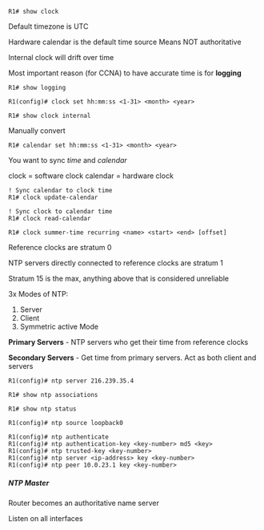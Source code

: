 
```
R1# show clock
```

Default timezone is UTC

Hardware calendar is the default time source
	Means NOT authoritative

Internal clock will drift over time

Most important reason (for CCNA) to have accurate time is for **logging**

```
R1# show logging
```

```
R1(config)# clock set hh:mm:ss <1-31> <month> <year>
```

```
R1# show clock internal
```

Manually convert

```
R1# calendar set hh:mm:ss <1-31> <month> <year>
```

You want to sync *time* and *calendar*

clock = software clock
calendar = hardware clock

```
! Sync calendar to clock time
R1# clock update-calendar
```

```
! Sync clock to calendar time
R1# clock read-calendar
```

```
R1# clock summer-time recurring <name> <start> <end> [offset]
```

Reference clocks are stratum 0

NTP servers directly connected to reference clocks are stratum 1

Stratum 15 is the max, anything above that is considered unreliable

3x Modes of NTP:
1. Server 
2. Client
3. Symmetric active Mode

**Primary Servers** - NTP servers who get their time from reference clocks

**Secondary Servers** - Get time from primary servers.  Act as both client and servers

```
R1(config)# ntp server 216.239.35.4
```

``` 
R1# show ntp associations
```

```
R1# show ntp status
```

```
R1(config)# ntp source loopback0
```

```
R1(config)# ntp authenticate
R1(config)# ntp authentication-key <key-number> md5 <key>
R1(config)# ntp trusted-key <key-number>
R1(config)# ntp server <ip-address> key <key-number>
R1(config)# ntp peer 10.0.23.1 key <key-number>
```



##### NTP Master

Router becomes an authoritative name server

Listen on all interfaces


